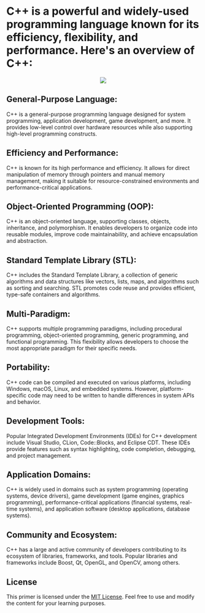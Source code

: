 # C++ is a powerful and widely-used programming language known for its efficiency, flexibility, and performance. Here's an overview of C++:

<div id="header" align="center">
  <img src="https://media.giphy.com/media/v1.Y2lkPTc5MGI3NjExczljdW8wZTFudGlqcW9ydXQ1NzQyaXFzM2R6YTlybWw4cmgwYjNxcyZlcD12MV9pbnRlcm5hbF9naWZfYnlfaWQmY3Q9Zw/l8G8sdTRURRBANPpPR/giphy.gif"/>
</div>

## General-Purpose Language: 
C++ is a general-purpose programming language designed for system programming, application development, game development, and more. It provides low-level control over hardware resources while also supporting high-level programming constructs.

## Efficiency and Performance: 
C++ is known for its high performance and efficiency. It allows for direct manipulation of memory through pointers and manual memory management, making it suitable for resource-constrained environments and performance-critical applications.

## Object-Oriented Programming (OOP):
C++ is an object-oriented language, supporting classes, objects, inheritance, and polymorphism. It enables developers to organize code into reusable modules, improve code maintainability, and achieve encapsulation and abstraction.

## Standard Template Library (STL): 
C++ includes the Standard Template Library, a collection of generic algorithms and data structures like vectors, lists, maps, and algorithms such as sorting and searching. STL promotes code reuse and provides efficient, type-safe containers and algorithms.

## Multi-Paradigm: 
C++ supports multiple programming paradigms, including procedural programming, object-oriented programming, generic programming, and functional programming. This flexibility allows developers to choose the most appropriate paradigm for their specific needs.

## Portability: 
C++ code can be compiled and executed on various platforms, including Windows, macOS, Linux, and embedded systems. However, platform-specific code may need to be written to handle differences in system APIs and behavior.

## Development Tools: 
Popular Integrated Development Environments (IDEs) for C++ development include Visual Studio, CLion, Code::Blocks, and Eclipse CDT. These IDEs provide features such as syntax highlighting, code completion, debugging, and project management.

## Application Domains: 
C++ is widely used in domains such as system programming (operating systems, device drivers), game development (game engines, graphics programming), performance-critical applications (financial systems, real-time systems), and application software (desktop applications, database systems).

## Community and Ecosystem: 
C++ has a large and active community of developers contributing to its ecosystem of libraries, frameworks, and tools. Popular libraries and frameworks include Boost, Qt, OpenGL, and OpenCV, among others.

## License

This primer is licensed under the [MIT License](LICENSE.md). Feel free to use and modify the content for your learning purposes.


